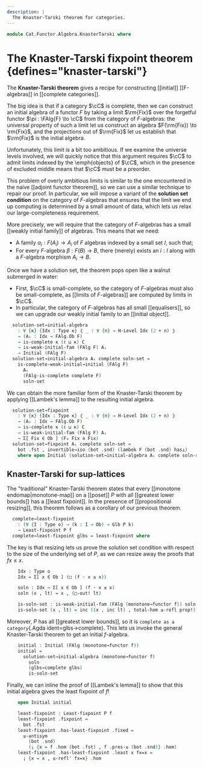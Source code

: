```yaml
---
description: |
  The Knaster-Tarski theorem for categories.
---
```

<!--
```agda
open import Cat.Functor.Algebra.Limits
open import Cat.Diagram.Initial.Weak
open import Cat.Diagram.Limit.Base
open import Cat.Diagram.Initial
open import Cat.Displayed.Total
open import Cat.Functor.Algebra
open import Cat.Prelude

open import Order.Diagram.Fixpoint
open import Order.Diagram.Glb
open import Order.Base
open import Order.Cat

import Cat.Reasoning
```
-->
```agda
module Cat.Functor.Algebra.KnasterTarski where
```

# The Knaster-Tarski fixpoint theorem {defines="knaster-tarski"}

The **Knaster-Tarski theorem** gives a recipe for constructing [[initial]]
[[F-algebras]] in [[complete categories]].

The big idea is that if a category $\cC$ is complete, then we can construct
an initial algebra of a functor $F$ by taking a limit $\rm{Fix}$ over the forgetful
functor $\pi : \FAlg{F} \to \cC$ from the category of $F$-algebras:
the universal property of such a limit let us construct an algebra
$F(\rm{Fix}) \to \rm{Fix}$, and the projections out of $\rm{Fix}$ let
us establish that $\rm{Fix}$ is the initial algebra.

Unfortunately, this limit is a bit too ambitious. If we examine the universe
levels involved, we will quickly notice that this argument requires $\cC$
to admit limits indexed by the \emph{objects} of $\cC$, which in the presence
of excluded middle means that $\cC$ must be a preorder.

This problem of overly ambitious limits is similar to the one encountered
in the naïve [[adjoint functor theorem]], so we can use a similar technique
to repair our proof. In particular, we will impose a variant of the
**solution set condition** on the category of $F$-algebras that ensures
that the limit we end up computing is determined by a small amount of data,
which lets us relax our large-completeness requirement.

More precisely, we will require that the category of $F$-algebras has a
small [[weakly initial family]] of algebras. This means that we need:

- A family $\alpha_i : F(A_i) \to A_i$ of $F$ algebras indexed by a
  small set $I$, such that;
- For every $F$-algebra $\beta : F(B) \to B$, there (merely) exists an $i : I$
  along with a $F$-algebra morphism $A_i \to B$.

<!--
```agda
module _
  {o ℓ} {C : Precategory o ℓ}
  (F : Functor C C)
  where
  open Cat.Reasoning C
  open Functor F
  open Total-hom
```
-->

Once we have a solution set, the theorem pops open like a walnut submerged
in water:

* First, $\cC$ is small-complete, so the category of $F$-algebras must also
  be small-complete, as [[limits of $F$-algebras]] are computed by limits
  in $\cC$.
* In particular, the category of $F$-algebras has all small [[equalisers]],
  so we can upgrade our weakly initial family to an [[initial object]].

```agda
  solution-set→initial-algebra
    : ∀ {κ} {Idx : Type κ} ⦃ _ : ∀ {n} → H-Level Idx (2 + n) ⦄
    → (Aᵢ : Idx → FAlg.Ob F)
    → is-complete κ (ℓ ⊔ κ) C
    → is-weak-initial-fam (FAlg F) Aᵢ
    → Initial (FAlg F)
  solution-set→initial-algebra Aᵢ complete soln-set =
    is-complete-weak-initial→initial (FAlg F)
      Aᵢ
      (FAlg-is-complete complete F)
      soln-set
```

We can obtain the more familiar form of the Knaster-Tarski theorem by
applying [[Lambek's lemma]] to the resulting initial algebra.

```agda
  solution-set→fixpoint
    : ∀ {κ} {Idx : Type κ} ⦃ _ : ∀ {n} → H-Level Idx (2 + n) ⦄
    → (Aᵢ : Idx → FAlg.Ob F)
    → is-complete κ (ℓ ⊔ κ) C
    → is-weak-initial-fam (FAlg F) Aᵢ
    → Σ[ Fix ∈ Ob ] (F₀ Fix ≅ Fix)
  solution-set→fixpoint Aᵢ complete soln-set =
    bot .fst , invertible→iso (bot .snd) (lambek F (bot .snd) has⊥)
    where open Initial (solution-set→initial-algebra Aᵢ complete soln-set)
```

## Knaster-Tarski for sup-lattices

<!--
```agda
module _
  {o ℓ} (P : Poset o ℓ)
  (f : Monotone P P)
  where
  open Poset P
  open Total-hom
```
-->

The "traditional" Knaster-Tarski theorem states that every [[monotone endomap|monotone-map]]
on a [[poset]] $P$ with all [[greatest lower bounds]] has a [[least fixpoint]].
In the presence of [[propositional resizing]], this theorem follows as a corollary of
our previous theorem.

```agda
  complete→least-fixpoint
    : (∀ {I : Type o} → (k : I → Ob) → Glb P k)
    → Least-fixpoint P f
  complete→least-fixpoint glbs = least-fixpoint where
```

<!--
```agda
    open Cat.Reasoning (poset→category P) using (_≅_; to; from)
    open is-least-fixpoint
    open Least-fixpoint
```
-->

The key is that resizing lets us prove the solution set condition with
respect to the size of the underlying set of $P$, as we can resize away
the proofs that $f x \leq x$.

```agda
    Idx : Type o
    Idx = Σ[ x ∈ Ob ] (□ (f · x ≤ x))

    soln : Idx → Σ[ x ∈ Ob ] (f · x ≤ x)
    soln (x , lt) = x , (□-out! lt)

    is-soln-set : is-weak-initial-fam (FAlg (monotone→functor f)) soln
    is-soln-set (x , lt) = inc ((x , inc lt) , total-hom ≤-refl prop!)
```

Moreover, $P$ has all [[greatest lower bounds]], so it is `complete as a
category`{.Agda ident=glbs→complete}. This lets us invoke the general
Knaster-Tarski theorem to get an initial $f$-algebra.

```agda
    initial : Initial (FAlg (monotone→functor f))
    initial =
      solution-set→initial-algebra (monotone→functor f)
        soln
        (glbs→complete glbs)
        is-soln-set
```

Finally, we can inline the proof of [[Lambek's lemma]] to show that this
initial algebra gives the least fixpoint of $f$!

```agda
    open Initial initial

    least-fixpoint : Least-fixpoint P f
    least-fixpoint .fixpoint =
      bot .fst
    least-fixpoint .has-least-fixpoint .fixed =
      ≤-antisym
        (bot .snd)
        (¡ {x = f .hom (bot .fst) , f .pres-≤ (bot .snd)} .hom)
    least-fixpoint .has-least-fixpoint .least x fx=x =
      ¡ {x = x , ≤-refl' fx=x} .hom
```
